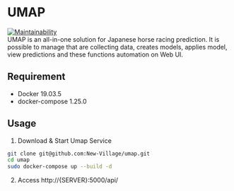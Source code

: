 UMAP  
====
[![Maintainability](https://api.codeclimate.com/v1/badges/7ea409c6588d420e4baa/maintainability)](https://codeclimate.com/github/New-Village/umap/maintainability)  
UMAP is an all-in-one solution for Japanese horse racing prediction. It is possible to manage that are collecting data, creates models, applies model, view predictions and these functions automation on Web UI.

## Requirement
* Docker 19.03.5
* docker-compose 1.25.0

## Usage
1. Download & Start Umap Service
```bash
git clone git@github.com:New-Village/umap.git
cd umap
sudo docker-compose up --build -d
```
2. Access http://{SERVER}:5000/api/
